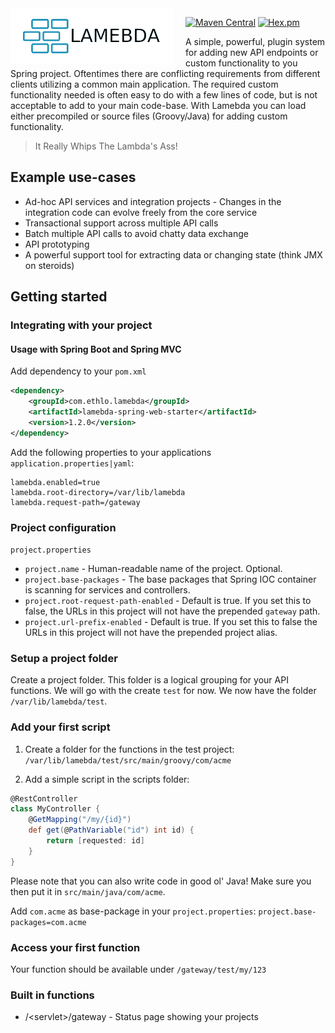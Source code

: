 
<img alt="Lamebda logo" src="./logo.svg" width="230" style="background:white; padding-right:10px; padding-left:20px; margin-right: 20px; float:left; fill:white">

[![Maven Central](https://img.shields.io/maven-central/v/com.ethlo.lamebda/lamebda.svg?label=Maven%20Central)](https://search.maven.org/search?q=g:%22com.ethlo.lamebda%22)
[![Hex.pm](https://img.shields.io/hexpm/l/plug.svg)](LICENSE)

A simple, powerful, plugin system for adding new API endpoints or custom functionality to you Spring project. Oftentimes there are conflicting requirements from different clients utilizing a common main application. The required custom functionality needed is often easy to do with a few lines of code, but is not acceptable to add to your main code-base. With Lamebda you can load either precompiled or source files (Groovy/Java) for adding custom functionality.

> It Really Whips The Lambda's Ass!

## Example use-cases

* Ad-hoc API services and integration projects - Changes in the integration code can evolve freely from the core service
* Transactional support across multiple API calls
* Batch multiple API calls to avoid chatty data exchange
* API prototyping
* A powerful support tool for extracting data or changing state (think JMX on steroids)

## Getting started

### Integrating with your project


#### Usage with Spring Boot and Spring MVC

Add dependency to your `pom.xml`
```xml
<dependency>
    <groupId>com.ethlo.lamebda</groupId>
    <artifactId>lamebda-spring-web-starter</artifactId>
    <version>1.2.0</version>
</dependency>
```

Add the following properties to your applications `application.properties|yaml`:
```properties
lamebda.enabled=true
lamebda.root-directory=/var/lib/lamebda
lamebda.request-path=/gateway
```

### Project configuration
`project.properties`
* `project.name` - Human-readable name of the project. Optional.
* `project.base-packages` - The base packages that Spring IOC container is scanning for services and controllers.
* `project.root-request-path-enabled` - Default is true. If you set this to false, the URLs in this project will not have the prepended `gateway` path.
* `project.url-prefix-enabled` - Default is true. If you set this to false the URLs in this project will not have the prepended project alias.

### Setup a project folder
Create a project folder. This folder is a logical grouping for your API functions. We will go with the create `test` for now. We now have the folder `/var/lib/lamebda/test`.

### Add your first script
1. Create a folder for the functions in the test project: `/var/lib/lamebda/test/src/main/groovy/com/acme`

2. Add a simple script in the scripts folder:

```groovy
@RestController
class MyController {
    @GetMapping("/my/{id}")
    def get(@PathVariable("id") int id) {
        return [requested: id]
    }
}
```

Please note that you can also write code in good ol' Java! Make sure you then put it in `src/main/java/com/acme`.

Add `com.acme` as base-package in your `project.properties`:
`project.base-packages=com.acme`

### Access your first function

Your function should be available under `/gateway/test/my/123`

### Built in functions

* /&lt;servlet&gt;/gateway - Status page showing your projects
